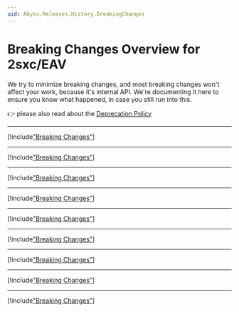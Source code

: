 ```yaml
---
uid: Abyss.Releases.History.BreakingChanges
---
```


# Breaking Changes Overview for 2sxc/EAV

We try to minimize breaking changes, and most breaking changes won't affect your work, because it's internal API.
We're documenting it here to ensure you know what happened, in case you still run into this.

👉 please also read about the [Deprecation Policy](xref:Abyss.Releases.Management.PolicyDeprecate)

---

[!include["Breaking Changes"](./v17/_brc.md)]

---

[!include["Breaking Changes"](./v16/_brc.md)]

---

[!include["Breaking Changes"](./v15/_brc15.md)]

---

[!include["Breaking Changes"](./v14/_brc14.md)]

---

[!include["Breaking Changes"](./v13/_brc13.md)]

---

[!include["Breaking Changes"](./v12/_brc12.md)]

---

[!include["Breaking Changes"](./v11/_brc11.md)]

---

[!include["Breaking Changes"](./v10/_brc10.md)]

---

[!include["Breaking Changes"](./v09/_brc09.md)]
